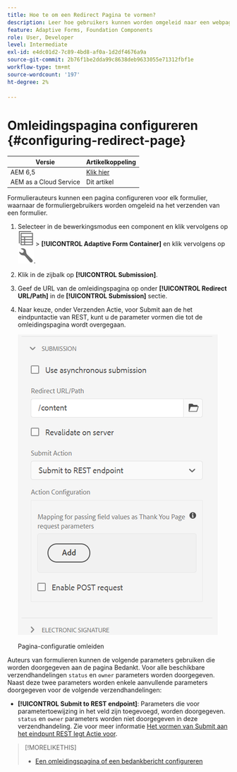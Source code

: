 ```yaml
---
title: Hoe te om een Redirect Pagina te vormen?
description: Leer hoe gebruikers kunnen worden omgeleid naar een webpagina die formulierauteurs kunnen configureren tijdens het maken van het formulier.
feature: Adaptive Forms, Foundation Components
role: User, Developer
level: Intermediate
exl-id: e4dc01d2-7c89-4bd8-af0a-1d2df4676a9a
source-git-commit: 2b76f1be2dda99c8638deb9633055e71312fbf1e
workflow-type: tm+mt
source-wordcount: '197'
ht-degree: 2%

---
```


# Omleidingspagina configureren {#configuring-redirect-page}

| Versie | Artikelkoppeling |
| -------- | ---------------------------- |
| AEM 6,5 | [Klik hier](https://experienceleague.adobe.com/docs/experience-manager-65/forms/adaptive-forms-basic-authoring/configuring-redirect-page.html) |
| AEM as a Cloud Service | Dit artikel |

Formulierauteurs kunnen een pagina configureren voor elk formulier, waarnaar de formuliergebruikers worden omgeleid na het verzenden van een formulier.

1. Selecteer in de bewerkingsmodus een component en klik vervolgens op ![op veldniveau](assets/select_parent_icon.svg) > **[!UICONTROL Adaptive Form Container]** en klik vervolgens op ![cmppr](assets/configure-icon.svg).

1. Klik in de zijbalk op **[!UICONTROL Submission]**.

1. Geef de URL van de omleidingspagina op onder **[!UICONTROL Redirect URL/Path]** in de **[!UICONTROL Submission]** sectie.
1. Naar keuze, onder Verzenden Actie, voor Submit aan de het eindpuntactie van REST, kunt u de parameter vormen die tot de omleidingspagina wordt overgegaan.

   ![Pagina-configuratie omleiden](assets/redirect-url.png)

   Pagina-configuratie omleiden

Auteurs van formulieren kunnen de volgende parameters gebruiken die worden doorgegeven aan de pagina Bedankt. Voor alle beschikbare verzendhandelingen `status` en `owner` parameters worden doorgegeven. Naast deze twee parameters worden enkele aanvullende parameters doorgegeven voor de volgende verzendhandelingen:

* **[!UICONTROL Submit to REST endpoint]**: Parameters die voor parametertoewijzing in het veld zijn toegevoegd, worden doorgegeven. `status` en `owner` parameters worden niet doorgegeven in deze verzendhandeling. Zie voor meer informatie [Het vormen van Submit aan het eindpunt REST legt Actie voor](configuring-submit-actions.md).

>[!MORELIKETHIS]
>
>* [Een omleidingspagina of een bedankbericht configureren](/help/forms/configure-redirect-page-or-thank-you-message.md)

